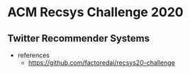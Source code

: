 # ACM Recsys Challenge 2020

## Twitter Recommender Systems
- references 
  - https://github.com/factoredai/recsys20-challenge
